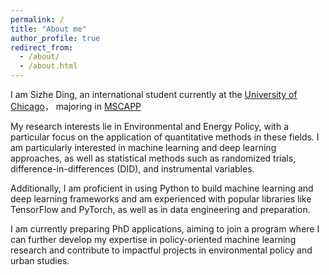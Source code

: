 ```yaml
---
permalink: /
title: "About me"
author_profile: true
redirect_from: 
  - /about/
  - /about.html
---
```


I am Sizhe Ding, an international student currently at the [University of Chicago](https://www.uchicago.edu/)， majoring in [MSCAPP](https://harris.uchicago.edu/academics/degrees/ms-computational-analysis-public-policy-mscapp)

My research interests lie in Environmental and Energy Policy, with a particular focus on the application of quantitative methods in these fields. I am particularly interested in machine learning and deep learning approaches, as well as statistical methods such as randomized trials, difference-in-differences (DID), and instrumental variables.

Additionally, I am proficient in using Python to build machine learning and deep learning frameworks and am experienced with popular libraries like TensorFlow and PyTorch, as well as in data engineering and preparation.

I am currently preparing PhD applications, aiming to join a program where I can further develop my expertise in policy-oriented machine learning research and contribute to impactful projects in environmental policy and urban studies.



